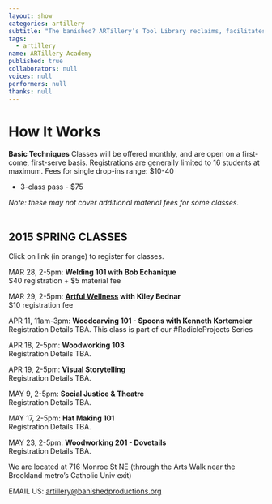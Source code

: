 ```yaml
---
layout: show
categories: artillery
subtitle: "The banished? ARTillery’s Tool Library reclaims, facilitates and promotes the artisanal skills of hand-crafting, wood-working, and knowledge-sharing. This user-friendly, tool-loaning program is open to artists and community members in Ward 5 and the greater DC area."
tags: 
  - artillery
name: ARTillery Academy
published: true
collaborators: null
voices: null
performers: null
thanks: null
---
```


# How It Works

**Basic Techniques** 
Classes will be offered monthly, and are open on a first-come, first-serve basis. Registrations are generally limited to 16 students at maximum.
Fees for single drop-ins range: $10-40
- 3-class pass - $75

_Note: these may not cover additional material fees for some classes._
<br>
<br>

## 2015 SPRING CLASSES
Click on link (in orange) to register for classes.

MAR 28, 2-5pm: **Welding 101 with Bob Echanique**
<br> $40 registration + $5 material fee

MAR 29, 2-5pm: **[Artful Wellness](https://www.artful.ly/store/events/5356 "BUY TICKETS") with Kiley Bednar** 
<br> $10 registration fee

APR 11, 11am-3pm: **Woodcarving 101 - Spoons with Kenneth Kortemeier**
<br> Registration Details TBA. This class is part of our #RadicleProjects Series
  
APR 18, 2-5pm: **Woodworking 103**
<br> Registration Details TBA.

APR 19, 2-5pm: **Visual Storytelling**
<br> Registration Details TBA.

MAY 9, 2-5pm: **Social Justice & Theatre**
<br> Registration Details TBA.

MAY 17, 2-5pm: **Hat Making 101**
<br> Registration Details TBA.

MAY 23, 2-5pm: **Woodworking 201 - Dovetails**
<br> Registration Details TBA.

We are located at 716 Monroe St NE (through the Arts Walk near the Brookland metro’s Catholic Univ exit)

<!-- calendar needs to happen -->

EMAIL US: artillery@banishedproductions.org